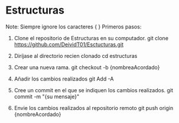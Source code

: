 # Estructuras
Note: Siempre ignore los caracteres { }
Primeros pasos:

1. Clone el repositorio de Estructuras en su computador.
  git clone https://github.com/DeividT01/Esctucturas.git
2. Diríjase al directorio recien clonado
  cd estructuras
3.  Crear una nueva rama. 
  git checkout -b {nombreaAcordado}

4. Añadir los cambios realizados
  git Add -A
5. Cree un commit en el que se indiquen los cambios realizados. 
  git commit -m "{su mensaje}"
6. Envie los cambios realizados al repositorio remoto
  git push origin {nombreAcordado}
